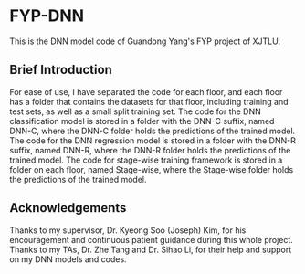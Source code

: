 # FYP-DNN
This is the DNN model code of Guandong Yang's FYP project of XJTLU.

## Brief Introduction
For ease of use, I have separated the code for each floor, and each floor has a folder that contains the datasets for that floor, including training and test sets, as well as a small split training set.
The code for the DNN classification model is stored in a folder with the DNN-C suffix, named DNN-C, where the DNN-C folder holds the predictions of the trained model.
The code for the DNN regression model is stored in a folder with the DNN-R suffix, named DNN-R, where the DNN-R folder holds the predictions of the trained model.
The code for stage-wise training framework is stored in a folder on each floor, named Stage-wise, where the Stage-wise folder holds the predictions of the trained model.

## Acknowledgements
Thanks to my supervisor, Dr. Kyeong Soo (Joseph) Kim, for his encouragement and continuous patient guidance during this whole project.
Thanks to my TAs, Dr. Zhe Tang and Dr. Sihao Li, for their help and support on my DNN models and codes.
